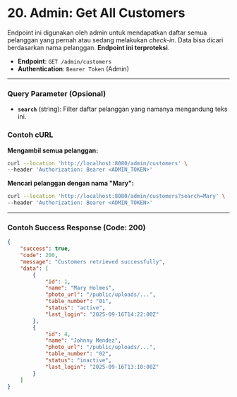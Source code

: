 # 20. Admin: Get All Customers

Endpoint ini digunakan oleh admin untuk mendapatkan daftar semua pelanggan yang pernah atau sedang melakukan *check-in*. Data bisa dicari berdasarkan nama pelanggan. **Endpoint ini terproteksi**.

- **Endpoint**: `GET /admin/customers`
- **Authentication**: `Bearer Token` (Admin)

---

### Query Parameter (Opsional)

- **`search`** (string): Filter daftar pelanggan yang namanya mengandung teks ini.

### Contoh cURL

**Mengambil semua pelanggan:**
```sh
curl --location 'http://localhost:8080/admin/customers' \
--header 'Authorization: Bearer <ADMIN_TOKEN>'
```

**Mencari pelanggan dengan nama "Mary":**
```sh
curl --location 'http://localhost:8080/admin/customers?search=Mary' \
--header 'Authorization: Bearer <ADMIN_TOKEN>'
```

---

### Contoh Success Response (Code: 200)

```json
{
    "success": true,
    "code": 200,
    "message": "Customers retrieved successfully",
    "data": [
        {
            "id": 1,
            "name": "Mary Holmes",
            "photo_url": "/public/uploads/...",
            "table_number": "01",
            "status": "active",
            "last_login": "2025-09-16T14:22:00Z"
        },
        {
            "id": 4,
            "name": "Johnny Mendez",
            "photo_url": "/public/uploads/...",
            "table_number": "02",
            "status": "inactive",
            "last_login": "2025-09-16T13:10:00Z"
        }
    ]
}
```